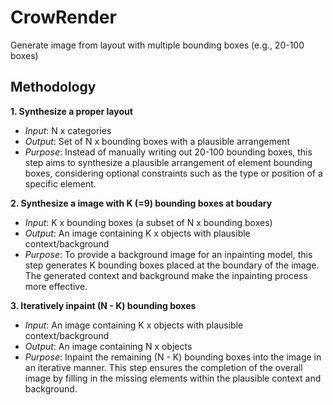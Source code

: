 # CrowRender
Generate image from layout with multiple bounding boxes (e.g., 20-100 boxes)

## Methodology

**1. Synthesize a proper layout**
- *Input*: N x categories
- *Output*: Set of N x bounding boxes with a plausible arrangement
- *Purpose*: Instead of manually writing out 20-100 bounding boxes, this step aims to synthesize a plausible arrangement of element bounding boxes, considering optional constraints such as the type or position of a specific element.
  
**2. Synthesize a image with K (=9) bounding boxes at boudary**
  - *Input*: K x bounding boxes (a subset of N x bounding boxes)
  - *Output*: An image containing K x objects with plausible context/background
  - *Purpose*: To provide a background image for an inpainting model, this step generates K bounding boxes placed at the boundary of the image. The generated context and background make the inpainting process more effective.
  
**3. Iteratively inpaint (N - K) bounding boxes**
  - *Input*: An image containing K x objects with plausible context/background
  - *Output*: An image containing N x objects
  - *Purpose*: Inpaint the remaining (N - K) bounding boxes into the image in an iterative manner. This step ensures the completion of the overall image by filling in the missing elements within the plausible context and background.
